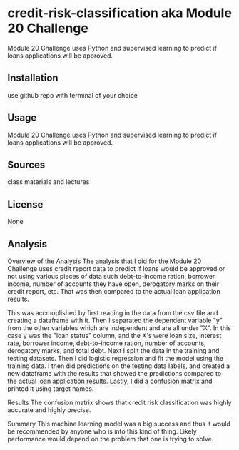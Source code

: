 # credit-risk-classification aka Module 20 Challenge

Module 20 Challenge uses Python and supervised learning to predict if loans applications will be approved. 

## Installation

use github repo with terminal of your choice

## Usage

Module 20 Challenge uses Python and supervised learning to predict if loans applications will be approved. 

## Sources

class materials and lectures

## License

None

## Analysis

Overview of the Analysis
The analysis that I did for the Module 20 Challenge uses credit report data to predict if loans would be approved or not using various pieces of data such debt-to-income ration, borrower income, number of accounts they have open, derogatory marks on their credit report, etc. That was then compared to the actual loan application results. 

This was accmoplished by first reading in the data from the csv file and creating a dataframe with it. Then I separated the dependent variable "y" from the other variables which are independent and are all under "X". In this case y was the "loan status" column, and the X's were loan size, interest rate, borrower income, debt-to-income ration, number of accounts,
derogatory marks, and total debt. Next I split the data in the training and testing datasets. Then I did logistic regression and fit the model using the training data. I then did predictions on the testing data labels, and created a new dataframe with the results that showed the predictions compared to the actual loan application results. Lastly, I did a confusion matrix and printed it using target names.

Results
The confusion matrix shows that credit risk classification was highly accurate and highly precise. 

Summary
This machine learning model was a big success and thus it would be recommended by anyone who is into this kind of thing. Likely performance would depend on the problem that one is trying to solve.
